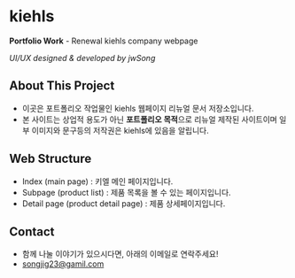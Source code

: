 # kiehls
**Portfolio Work** - Renewal kiehls company webpage

*UI/UX designed & developed by jwSong*

## About This Project
- 이곳은 포트폴리오 작업물인 kiehls 웹페이지 리뉴얼 문서 저장소입니다.
- 본 사이트는 상업적 용도가 아닌 **포트폴리오 목적**으로 리뉴얼 제작된 사이트이며 일부 이미지와 문구등의 저작권은 kiehls에 있음을 알립니다.

## Web Structure
- Index (main page) : 키엘 메인 페이지입니다.
- Subpage (product list) : 제품 목록을 볼 수 있는 페이지입니다.
- Detail page (product detail page) : 제품 상세페이지입니다.

## Contact
- 함께 나눌 이야기가 있으시다면, 아래의 이메일로 연락주세요!
- songjig23@gamil.com
